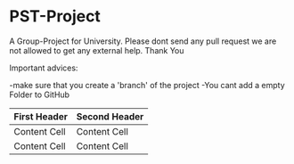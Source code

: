 # PST-Project
A Group-Project for University. Please dont send any pull request we are not allowed to get any external help. Thank You

Important advices: 

-make sure that you create a 'branch' of the project
-You cant add a empty Folder to GitHub

| First Header  | Second Header |
| ------------- | ------------- |
| Content Cell  | Content Cell  |
| Content Cell  | Content Cell  |

